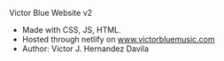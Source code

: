 Victor Blue Website v2

- Made with CSS, JS, HTML.
- Hosted through netlify on www.victorbluemusic.com
- Author: Victor J. Hernandez Davila